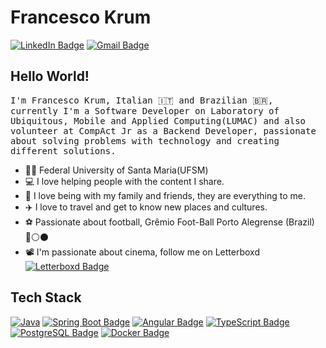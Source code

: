 # Francesco Krum
[![LinkedIn Badge](https://img.shields.io/badge/-Francesco%20Krum-9955F6?style=flat-square&logo=Linkedin&logoColor=white)](https://linkedin.com/in/francescokrum)
[![Gmail Badge](https://img.shields.io/badge/-Gmail-D14836?style=flat-square&logo=gmail&logoColor=white)](mailto:francescopk19@gmail.com)




## Hello World! 
<samp> I'm Francesco Krum, Italian 🇮🇹 and Brazilian 🇧🇷, currently I'm a Software Developer on Laboratory of Ubiquitous, Mobile and Applied Computing(LUMAC) and also volunteer at CompAct Jr as a Backend Developer, passionate about solving problems with technology and creating different solutions.

- 👨‍🎓 Federal University of Santa Maria(UFSM)
- 💻 I love helping people with the content I share.
- 🏡 I love being with my family and friends, they are everything to me.
- ✈️ I love to travel and get to know new places and cultures.
- ⚽ Passionate about football, Grêmio Foot-Ball Porto Alegrense (Brazil) 🔵⚪️⚫️
- 📽️ I'm passionate about cinema, follow me on Letterboxd [![Letterboxd Badge](https://img.shields.io/badge/-Letterboxd-000000?style=flat-square&logo=letterboxd&logoColor=white)](https://letterboxd.com/francescokrum)


## Tech Stack
[![Java](https://img.shields.io/badge/Java-007396?style=flat-square&logo=java&logoColor=white)](https://www.java.com)
[![Spring Boot Badge](https://img.shields.io/badge/Spring%20Boot-6DB33F?style=flat-square&logo=springboot&logoColor=white)](https://spring.io/projects/spring-boot)
[![Angular Badge](https://img.shields.io/badge/Angular-DD0031?style=flat-square&logo=angular&logoColor=white)](https://angular.io)
[![TypeScript Badge](https://img.shields.io/badge/TypeScript-007ACC?style=flat-square&logo=typescript&logoColor=white)](https://www.typescriptlang.org)
[![PostgreSQL Badge](https://img.shields.io/badge/PostgreSQL-4169E1?style=flat-square&logo=postgresql&logoColor=white)](https://www.postgresql.org)
[![Docker Badge](https://img.shields.io/badge/Docker-2496ED?style=flat-square&logo=docker&logoColor=white)](https://www.docker.com)
